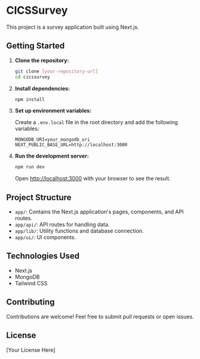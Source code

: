 # CICSSurvey

This project is a survey application built using Next.js.

## Getting Started

1.  **Clone the repository:**

    ```bash
    git clone [your-repository-url]
    cd cicssurvey
    ```

2.  **Install dependencies:**

    ```bash
    npm install
    ```

3.  **Set up environment variables:**

    Create a `.env.local` file in the root directory and add the following variables:

    ```
    MONGODB_URI=your_mongodb_uri
    NEXT_PUBLIC_BASE_URL=http://localhost:3000
    ```

4.  **Run the development server:**

    ```bash
    npm run dev
    ```

    Open [http://localhost:3000](http://localhost:3000) with your browser to see the result.

## Project Structure

*   `app/`: Contains the Next.js application's pages, components, and API routes.
*   `app/api/`: API routes for handling data.
*   `app/lib/`: Utility functions and database connection.
*   `app/ui/`: UI components.

## Technologies Used

*   Next.js
*   MongoDB
*   Tailwind CSS

## Contributing

Contributions are welcome! Feel free to submit pull requests or open issues.

## License

[Your License Here]
